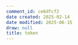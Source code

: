 ```yaml
---
comment_id: ce6dfcf2
date created: 2025-02-14
date modified: 2025-06-15
draw: null
title: token
---
```

